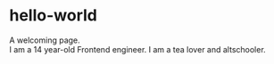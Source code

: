 # hello-world
A welcoming page. <br>
I am a 14 year-old Frontend engineer. I am a tea lover and altschooler.
